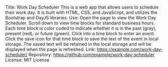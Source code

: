 Title: Work Day Scheduler
This is a web app that allows users to schedule their work day. It is built with HTML, CSS, and JavaScript, and utilizes the Bootstrap and DayJS libraries.
Use:
Open the page to view the Work Day Scheduler. Scroll down to view time blocks for standard business hours. Each time block is color coded to indicate whether it is in the past (gray), present (red), or future (green). Click into a time block to enter an event. Click the save icon for that time block to save the text of the event in local storage. The saved text will be retained in the local storage and will be displayed when the page is refreshed.
Link: https://example.com/work-day-scheduler/
Repository: https://github.com/example/work-day-scheduler
License: MIT License